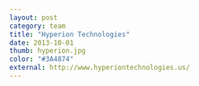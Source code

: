 ```yaml
---
layout: post
category: team
title: "Hyperion Technologies"
date: 2013-10-01
thumb: hyperion.jpg
color: "#3A4874"
external: http://www.hyperiontechnologies.us/
---
```


